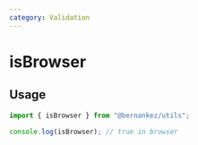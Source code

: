```yaml
---
category: Validation
---
```


# isBrowser

## Usage

```ts
import { isBrowser } from "@bernankez/utils";

console.log(isBrowser); // true in browser
```